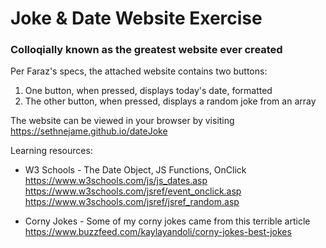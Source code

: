 # Joke & Date Website Exercise
### Colloqially known as the greatest website ever created

Per Faraz's specs, the attached website contains two buttons:

1. One button, when pressed, displays today's date, formatted
2. The other button, when pressed, displays a random joke from an array

The website can be viewed in your browser by visiting https://sethnejame.github.io/dateJoke

Learning resources:

* W3 Schools - The Date Object, JS Functions, OnClick
https://www.w3schools.com/js/js_dates.asp
https://www.w3schools.com/jsref/event_onclick.asp
https://www.w3schools.com/jsref/jsref_random.asp

* Corny Jokes - Some of my corny jokes came from this terrible article
https://www.buzzfeed.com/kaylayandoli/corny-jokes-best-jokes

